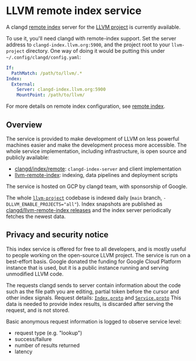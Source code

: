 # LLVM remote index service

A clangd [remote index](/remote-index.html) server for the [LLVM
project](https://github.com/llvm/llvm-project) is currently available.

To use it, you'll need clangd with remote-index support. Set the server address
to `clangd-index.llvm.org:5900`, and the project root to your `llvm-project`
directory. One way of doing it would be putting this under
`~/.config/clangd/config.yaml`:

```yaml
If:
  PathMatch: /path/to/llvm/.*
Index:
  External:
    Server: clangd-index.llvm.org:5900
    MountPoint: /path/to/llvm/
```

For more details on remote index configuration, see [remote
index](/remote-index.html).

## Overview

The service is provided to make development of LLVM on less powerful machines
easier and make the development process more accessible. The whole service
implementation, including infrastructure, is open source and publicly
available:

* [clangd/index/remote](https://github.com/llvm/llvm-project/tree/main/clang-tools-extra/clangd/index/remote):
  `clangd-index-server` and client implementation
* [llvm-remote-index](https://github.com/clangd/llvm-remote-index):
  indexing, data pipelines and deployment scripts

The service is hosted on GCP by clangd team, with sponsorship of Google.

The whole [`llvm-project`](https://github.com/llvm/llvm-project) codebase
is indexed daily (`main` branch, `-DLLVM_ENABLE_PROJECTS="all"`).
Index snapshots are published as [clangd/llvm-remote-index
releases](https://github.com/clangd/llvm-remote-index/releases) and the index
server periodically fetches the newest data.

## Privacy and security notice

This index service is offered for free to all developers, and is mostly useful
to people working on the open-source LLVM project. The service is run on a
best-effort basis. Google donated the funding for Google Cloud Platform
instance that is used, but it is a public instance running and serving
unmodified LLVM code.

The requests clangd sends to server contain information about the code such as
the file path you are editing, partial token before the cursor and other
index signals. Request details:
[`Index.proto`](https://github.com/llvm/llvm-project/blob/main/clang-tools-extra/clangd/index/remote/Index.proto)
and
[`Service.proto`](https://github.com/llvm/llvm-project/blob/main/clang-tools-extra/clangd/index/remote/Service.proto)
This data is needed to provide index results, is discarded after serving the
request, and is not stored.

Basic anonymous request information is logged to observe service level:
 - request type (e.g. "lookup")
 - success/failure
 - number of results returned
 - latency

